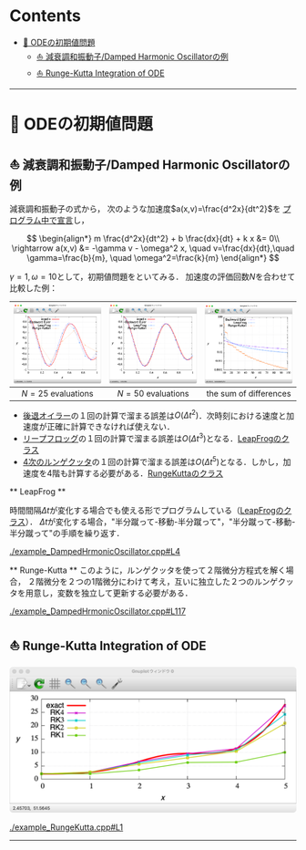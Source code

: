 # Contents

- [🐋 ODEの初期値問題](#🐋-ODEの初期値問題)
    - [⛵️ 減衰調和振動子/Damped Harmonic Oscillatorの例](#⛵️-減衰調和振動子/Damped-Harmonic-Oscillatorの例)
    - [⛵️ Runge-Kutta Integration of ODE](#⛵️-Runge-Kutta-Integration-of-ODE)


---
# 🐋 ODEの初期値問題

## ⛵️ 減衰調和振動子/Damped Harmonic Oscillatorの例

減衰調和振動子の式から，
次のような加速度$`a(x,v)=\frac{d^2x}{dt^2}`$を
[プログラム中で宣言](../../builds/build_ODE/example_DampedHrmonicOscillator.cpp#L47)し，

$$
\begin{align*}
m \frac{d^2x}{dt^2} + b \frac{dx}{dt} + k x &= 0\\
\rightarrow a(x,v) &= -\gamma v - \omega^2 x, \quad v=\frac{dx}{dt},\quad \gamma=\frac{b}{m}, \quad \omega^2=\frac{k}{m}
\end{align*}
$$

$`\gamma = 1, \omega = 10`$として，初期値問題をといてみる．
加速度の評価回数$`N`$を合わせて比較した例：

| ![](figN25.png) | ![](figN50.png) |  ![](figError.png) |
|:---:|:---:|:---:|
|$`N=25`$ evaluations|$`N=50`$ evaluations|the sum of differences|

* [後退オイラー](../../builds/build_ODE/example_DampedHrmonicOscillator.cpp#L77)の１回の計算で溜まる誤差は$`O(\Delta t^2)`$．次時刻における速度と加速度が正確に計算できなければ使えない．
* [リープフロッグ](../../builds/build_ODE/example_DampedHrmonicOscillator.cpp#L98)の１回の計算で溜まる誤差は$`O({\Delta t}^3)`$となる．[LeapFrogのクラス](../../include/integrationOfODE.hpp#L280)
* [4次のルンゲクッタ](../../builds/build_ODE/example_DampedHrmonicOscillator.cpp#L116)の１回の計算で溜まる誤差は$`O({\Delta t}^5)`$となる．しかし，加速度を4階も計算する必要がある．[RungeKuttaのクラス](../../include/integrationOfODE.hpp#L11)


** LeapFrog **

時間間隔$`\Delta t`$が変化する場合でも使える形でプログラムしている（[LeapFrogのクラス](../../include/integrationOfODE.hpp#L280)）．
$`\Delta t`$が変化する場合，"半分蹴って-移動-半分蹴って"，"半分蹴って-移動-半分蹴って"の手順を繰り返す．


[./example_DampedHrmonicOscillator.cpp#L4](./example_DampedHrmonicOscillator.cpp#L4)


** Runge-Kutta **
このように，ルンゲクッタを使って２階微分方程式を解く場合，
２階微分を２つの1階微分にわけて考え，互いに独立した２つのルンゲクッタを用意し，変数を独立して更新する必要がある．


[./example_DampedHrmonicOscillator.cpp#L117](./example_DampedHrmonicOscillator.cpp#L117)


## ⛵️ Runge-Kutta Integration of ODE

![](RK.png)


[./example_RungeKutta.cpp#L1](./example_RungeKutta.cpp#L1)


---
